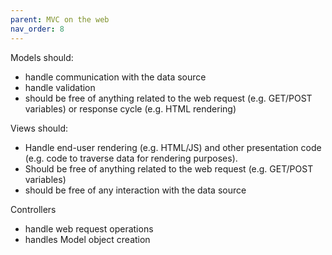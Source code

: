 ```yaml
---
parent: MVC on the web
nav_order: 8
---
```

Models should:

- handle communication with the data source
- handle validation
- should be free of anything related to the web request (e.g. GET/POST variables) or response cycle (e.g. HTML rendering)

Views should:

- Handle end-user rendering (e.g. HTML/JS) and other presentation code (e.g. code to traverse data for rendering purposes).
- Should be free of anything related to the web request (e.g. GET/POST variables)
- should be free of any interaction with the data source

Controllers

- handle web request operations
- handles Model object creation 


